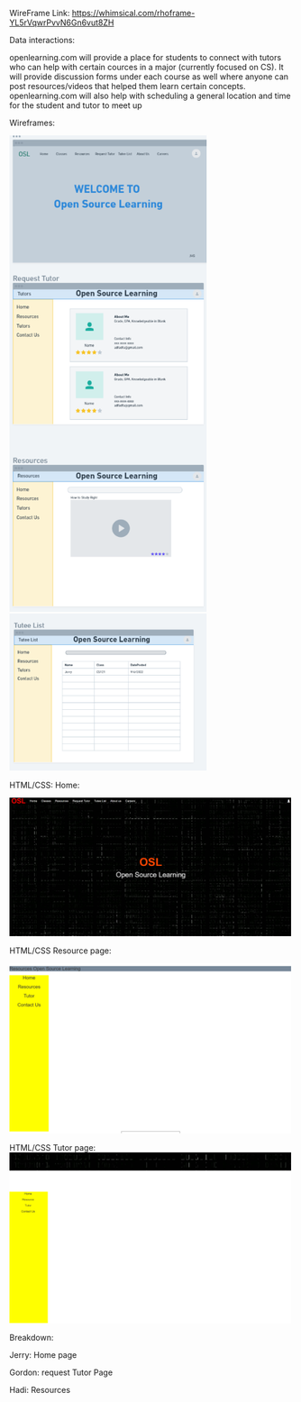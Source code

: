 
WireFrame Link: https://whimsical.com/rhoframe-YL5rVqwrPvvN6Gn6vut8ZH

Data interactions: 

openlearning.com will provide a place for students to connect with tutors who can help with certain cources in a major (currently focused on CS). It will provide discussion forms under each course as well where anyone can post resources/videos that helped them learn certain concepts. openlearning.com will also help with scheduling a general location and time for the student and tutor to meet up


Wireframes: 

<img src="wireframes 1-3.png" width="350" title="hover text">

<img src="wireframe 4.png" width="350" title="hover text">


HTML/CSS:
Home:

<img src="home.png" width="500" title="hover text">

HTML/CSS
Resource page:

<img src="resourcePage.png" width="500" title="hover text">

HTML/CSS
Tutor page:
<img src="tutor_page.png" width="500" title="hover text">




Breakdown: 

Jerry: Home page

Gordon: request Tutor Page

Hadi: Resources